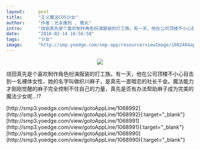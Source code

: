 ```yaml
---
layout:     post
title:      "正义魔法COS少女"
author:     "作者：光永康则 , 猪丸"
intro:      "烧田真先是个喜欢制作角色扮演服装的打工族。有一天，他在公司顶楼不小心目击到一名裸体女性，她的名字叫做织川麻子，是真先一直暗恋的社长千金。魔法能力才刚刚觉醒的麻子完全控制不住自己的力量，真先是否有办法帮助麻子成为完美的魔法少女呢…!?"
date:       "2018-02-14 16:56:58"
tags:       "少女"
image:      "http://smp.yoedge.com/smp-app/resource/viewImage/1002404appline.png"
---
```

<div style="text-align: center">
<p><img src="http://smp.yoedge.com/smp-app/resource/viewImage/1002404appline.png"/></p>
</div>
<p class="post-meta">
<span>烧田真先是个喜欢制作角色扮演服装的打工族。有一天，他在公司顶楼不小心目击到一名裸体女性，她的名字叫做织川麻子，是真先一直暗恋的社长千金。魔法能力才刚刚觉醒的麻子完全控制不住自己的力量，真先是否有办法帮助麻子成为完美的魔法少女呢…!?</span>
</p>
[http://smp3.yoedge.com/view/gotoAppLine/1068992](http://smp3.yoedge.com/view/gotoAppLine/1068992){:target="_blank"}
[http://smp3.yoedge.com/view/gotoAppLine/1068991](http://smp3.yoedge.com/view/gotoAppLine/1068991){:target="_blank"}
[http://smp3.yoedge.com/view/gotoAppLine/1068990](http://smp3.yoedge.com/view/gotoAppLine/1068990){:target="_blank"}


